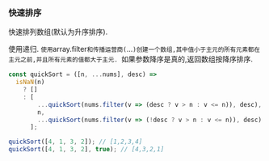 ### 快速排序

快速排列数组(默认为升序排序). 

使用递归. `使用`array.filter`和传播运营商(`...`)创建一个数组,其中值小于主元的所有元素都在主元之前,并且所有元素的值都大于主元. `如果参数降序是真的,返回数组按降序排序. 

```js
const quickSort = ([n, ...nums], desc) =>
  isNaN(n)
    ? []
    : [
        ...quickSort(nums.filter(v => (desc ? v > n : v <= n)), desc),
        n,
        ...quickSort(nums.filter(v => (!desc ? v > n : v <= n)), desc)
      ];
```

```js
quickSort([4, 1, 3, 2]); // [1,2,3,4]
quickSort([4, 1, 3, 2], true); // [4,3,2,1]
```
